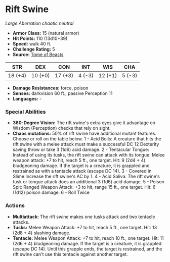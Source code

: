 # Rift Swine

*Large* *Aberration* *chaotic neutral*

- **Armor Class:** 15 (natural armor)
- **Hit Points:** 110 (13d10+39)
- **Speed:** walk 40 ft.
- **Challenge Rating:** 5
- **Source:** [Tome of Beasts](https://koboldpress.com/kpstore/product/tome-of-beasts-for-5th-edition-print/)

| STR | DEX | CON | INT | WIS | CHA |
| --- | --- | --- | --- | --- | --- |
| 18 (+4) | 10 (+0) | 17 (+3) | 4 (-3) | 12 (+1) | 5 (-3) |

- **Damage Resistances:** force, poison
- **Senses:** darkvision 60 ft., passive Perception 11
- **Languages:** -
### Special Abilities
- **360-Degree Vision:** The rift swine's extra eyes give it advantage on Wisdom (Perception) checks that rely on sight.
- **Chaos mutations:** 50% of rift swine have additional mutant features. Choose or roll on the table below.  1 - Acid Boils: A creature that hits the rift swine with a melee attack must make a successful DC 12 Dexterity saving throw or take 3 (1d6) acid damage.  2 - Tentacular Tongue: Instead of using its tusks, the rift swine can attack with its tongue: Melee weapon attack: +7 to hit, reach 5 ft., one target. Hit: 9 (2d4 + 4) bludgeoning damage. If the target is a creature, it is grappled and restrained as with a tentacle attack (escape DC 14).  3 - Covered in Slime:Increase the rift swine's AC by 1.  4 - Acid Saliva: The rift swine's tusk or tongue attack does an additional 3 (1d6) acid damage.  5 - Poison Spit: Ranged Weapon Attack: +3 to hit, range 15 ft., one target. Hit: 6 (1d12) poison damage.  6 - Roll Twice
### Actions
- **Multiattack:** The rift swine makes one tusks attack and two tentacle attacks.
- **Tusks:** Melee Weapon Attack: +7 to hit, reach 5 ft., one target. Hit: 13 (2d8 + 4) slashing damage.
- **Tentacle:** Melee Weapon Attack: +7 to hit, reach 10 ft., one target. Hit: 11 (2d6 + 4) bludgeoning damage. If the target is a creature, it is grappled (escape DC 14). Until this grapple ends, the target is restrained, and the rift swine can't use this tentacle against another target.
